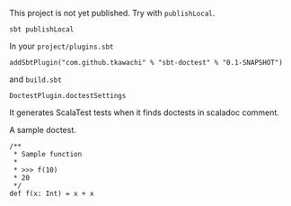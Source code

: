 This project is not yet published. Try with `publishLocal`.

	sbt publishLocal

In your `project/plugins.sbt`

	addSbtPlugin("com.github.tkawachi" % "sbt-doctest" % "0.1-SNAPSHOT")

and `build.sbt`

	DoctestPlugin.doctestSettings

It generates ScalaTest tests when it finds doctests in scaladoc comment.

A sample doctest.

	/**
	 * Sample function
	 *
	 * >>> f(10)
	 * 20
	 */
	def f(x: Int) = x + x
